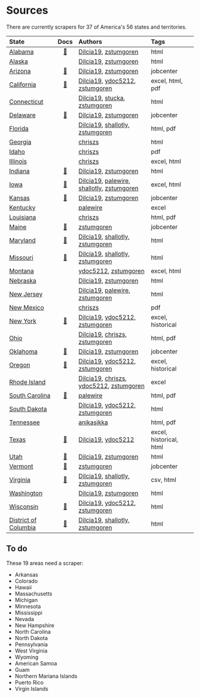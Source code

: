 # Sources

There are currently scrapers for 37 of America's 56 states and territories.

| State | Docs | Authors | Tags |
| :---- | :--: | :------ | :--- |
|[Alabama](https://github.com/biglocalnews/warn-scraper/blob/main/warn/scrapers/al.py)|[📃](scrapers/al.md)|[Dilcia19](https://github.com/Dilcia19), [zstumgoren](https://github.com/zstumgoren)|html|
|[Alaska](https://github.com/biglocalnews/warn-scraper/blob/main/warn/scrapers/ak.py)||[Dilcia19](https://github.com/Dilcia19), [zstumgoren](https://github.com/zstumgoren)|html|
|[Arizona](https://github.com/biglocalnews/warn-scraper/blob/main/warn/scrapers/az.py)|[📃](scrapers/az.md)|[Dilcia19](https://github.com/Dilcia19), [zstumgoren](https://github.com/zstumgoren)|jobcenter|
|[California](https://github.com/biglocalnews/warn-scraper/blob/main/warn/scrapers/ca.py)|[📃](scrapers/ca.md)|[Dilcia19](https://github.com/Dilcia19), [ydoc5212](https://github.com/ydoc5212), [zstumgoren](https://github.com/zstumgoren)|excel, html, pdf|
|[Connecticut](https://github.com/biglocalnews/warn-scraper/blob/main/warn/scrapers/ct.py)||[Dilcia19](https://github.com/Dilcia19), [stucka](https://github.com/stucka), [zstumgoren](https://github.com/zstumgoren)|html|
|[Delaware](https://github.com/biglocalnews/warn-scraper/blob/main/warn/scrapers/de.py)|[📃](scrapers/de.md)|[Dilcia19](https://github.com/Dilcia19), [zstumgoren](https://github.com/zstumgoren)|jobcenter|
|[Florida](https://github.com/biglocalnews/warn-scraper/blob/main/warn/scrapers/fl.py)||[Dilcia19](https://github.com/Dilcia19), [shallotly](https://github.com/shallotly), [zstumgoren](https://github.com/zstumgoren)|html, pdf|
|[Georgia](https://github.com/biglocalnews/warn-scraper/blob/main/warn/scrapers/ga.py)||[chriszs](https://github.com/chriszs)|html|
|[Idaho](https://github.com/biglocalnews/warn-scraper/blob/main/warn/scrapers/id.py)||[chriszs](https://github.com/chriszs)|pdf|
|[Illinois](https://github.com/biglocalnews/warn-scraper/blob/main/warn/scrapers/il.py)||[chriszs](https://github.com/chriszs)|excel, html|
|[Indiana](https://github.com/biglocalnews/warn-scraper/blob/main/warn/scrapers/in.py)|[📃](scrapers/in.md)|[Dilcia19](https://github.com/Dilcia19), [zstumgoren](https://github.com/zstumgoren)|html|
|[Iowa](https://github.com/biglocalnews/warn-scraper/blob/main/warn/scrapers/ia.py)|[📃](scrapers/ia.md)|[Dilcia19](https://github.com/Dilcia19), [palewire](https://github.com/palewire), [shallotly](https://github.com/shallotly), [zstumgoren](https://github.com/zstumgoren)|excel, html|
|[Kansas](https://github.com/biglocalnews/warn-scraper/blob/main/warn/scrapers/ks.py)|[📃](scrapers/ks.md)|[Dilcia19](https://github.com/Dilcia19), [zstumgoren](https://github.com/zstumgoren)|jobcenter|
|[Kentucky](https://github.com/biglocalnews/warn-scraper/blob/main/warn/scrapers/ky.py)||[palewire](https://github.com/palewire)|excel|
|[Louisiana](https://github.com/biglocalnews/warn-scraper/blob/main/warn/scrapers/la.py)||[chriszs](https://github.com/chriszs)|html, pdf|
|[Maine](https://github.com/biglocalnews/warn-scraper/blob/main/warn/scrapers/me.py)|[📃](scrapers/me.md)|[zstumgoren](https://github.com/zstumgoren)|jobcenter|
|[Maryland](https://github.com/biglocalnews/warn-scraper/blob/main/warn/scrapers/md.py)|[📃](scrapers/md.md)|[Dilcia19](https://github.com/Dilcia19), [shallotly](https://github.com/shallotly), [zstumgoren](https://github.com/zstumgoren)|html|
|[Missouri](https://github.com/biglocalnews/warn-scraper/blob/main/warn/scrapers/mo.py)|[📃](scrapers/mo.md)|[Dilcia19](https://github.com/Dilcia19), [shallotly](https://github.com/shallotly), [zstumgoren](https://github.com/zstumgoren)|html|
|[Montana](https://github.com/biglocalnews/warn-scraper/blob/main/warn/scrapers/mt.py)||[ydoc5212](https://github.com/ydoc5212), [zstumgoren](https://github.com/zstumgoren)|excel, html|
|[Nebraska](https://github.com/biglocalnews/warn-scraper/blob/main/warn/scrapers/ne.py)||[Dilcia19](https://github.com/Dilcia19), [zstumgoren](https://github.com/zstumgoren)|html|
|[New Jersey](https://github.com/biglocalnews/warn-scraper/blob/main/warn/scrapers/nj.py)||[Dilcia19](https://github.com/Dilcia19), [palewire](https://github.com/palewire), [zstumgoren](https://github.com/zstumgoren)|html|
|[New Mexico](https://github.com/biglocalnews/warn-scraper/blob/main/warn/scrapers/nm.py)||[chriszs](https://github.com/chriszs)|pdf|
|[New York](https://github.com/biglocalnews/warn-scraper/blob/main/warn/scrapers/ny.py)|[📃](scrapers/ny.md)|[Dilcia19](https://github.com/Dilcia19), [ydoc5212](https://github.com/ydoc5212), [zstumgoren](https://github.com/zstumgoren)|excel, historical|
|[Ohio](https://github.com/biglocalnews/warn-scraper/blob/main/warn/scrapers/oh.py)||[Dilcia19](https://github.com/Dilcia19), [chriszs](https://github.com/chriszs), [zstumgoren](https://github.com/zstumgoren)|html, pdf|
|[Oklahoma](https://github.com/biglocalnews/warn-scraper/blob/main/warn/scrapers/ok.py)|[📃](scrapers/ok.md)|[Dilcia19](https://github.com/Dilcia19), [zstumgoren](https://github.com/zstumgoren)|jobcenter|
|[Oregon](https://github.com/biglocalnews/warn-scraper/blob/main/warn/scrapers/or.py)|[📃](scrapers/or.md)|[Dilcia19](https://github.com/Dilcia19), [ydoc5212](https://github.com/ydoc5212), [zstumgoren](https://github.com/zstumgoren)|excel, historical|
|[Rhode Island](https://github.com/biglocalnews/warn-scraper/blob/main/warn/scrapers/ri.py)||[Dilcia19](https://github.com/Dilcia19), [chriszs](https://github.com/chriszs), [ydoc5212](https://github.com/ydoc5212), [zstumgoren](https://github.com/zstumgoren)|excel|
|[South Carolina](https://github.com/biglocalnews/warn-scraper/blob/main/warn/scrapers/sc.py)|[📃](scrapers/sc.md)|[palewire](https://github.com/palewire)|html, pdf|
|[South Dakota](https://github.com/biglocalnews/warn-scraper/blob/main/warn/scrapers/sd.py)||[Dilcia19](https://github.com/Dilcia19), [ydoc5212](https://github.com/ydoc5212), [zstumgoren](https://github.com/zstumgoren)|html|
|[Tennessee](https://github.com/biglocalnews/warn-scraper/blob/main/warn/scrapers/tn.py)||[anikasikka](https://github.com/anikasikka)|html, pdf|
|[Texas](https://github.com/biglocalnews/warn-scraper/blob/main/warn/scrapers/tx.py)|[📃](scrapers/tx.md)|[Dilcia19](https://github.com/Dilcia19), [ydoc5212](https://github.com/ydoc5212)|excel, historical, html|
|[Utah](https://github.com/biglocalnews/warn-scraper/blob/main/warn/scrapers/ut.py)|[📃](scrapers/ut.md)|[Dilcia19](https://github.com/Dilcia19), [zstumgoren](https://github.com/zstumgoren)|html|
|[Vermont](https://github.com/biglocalnews/warn-scraper/blob/main/warn/scrapers/vt.py)|[📃](scrapers/vt.md)|[zstumgoren](https://github.com/zstumgoren)|jobcenter|
|[Virginia](https://github.com/biglocalnews/warn-scraper/blob/main/warn/scrapers/va.py)|[📃](scrapers/va.md)|[Dilcia19](https://github.com/Dilcia19), [shallotly](https://github.com/shallotly), [zstumgoren](https://github.com/zstumgoren)|csv, html|
|[Washington](https://github.com/biglocalnews/warn-scraper/blob/main/warn/scrapers/wa.py)||[Dilcia19](https://github.com/Dilcia19), [zstumgoren](https://github.com/zstumgoren)|html|
|[Wisconsin](https://github.com/biglocalnews/warn-scraper/blob/main/warn/scrapers/wi.py)|[📃](scrapers/wi.md)|[Dilcia19](https://github.com/Dilcia19), [ydoc5212](https://github.com/ydoc5212), [zstumgoren](https://github.com/zstumgoren)|html|
|[District of Columbia](https://github.com/biglocalnews/warn-scraper/blob/main/warn/scrapers/dc.py)|[📃](scrapers/dc.md)|[Dilcia19](https://github.com/Dilcia19), [shallotly](https://github.com/shallotly), [zstumgoren](https://github.com/zstumgoren)|html|


## To do

These 19 areas need a scraper:

- Arkansas
- Colorado
- Hawaii
- Massachusetts
- Michigan
- Minnesota
- Mississippi
- Nevada
- New Hampshire
- North Carolina
- North Dakota
- Pennsylvania
- West Virginia
- Wyoming
- American Samoa
- Guam
- Northern Mariana Islands
- Puerto Rico
- Virgin Islands
